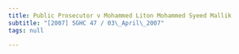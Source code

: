 ```yaml
---
title: Public Prosecutor v Mohammed Liton Mohammed Syeed Mallik
subtitle: "[2007] SGHC 47 / 03\_April\_2007"
tags: null

---
```



